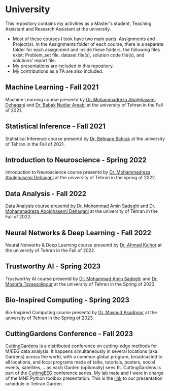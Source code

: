# University
This repository contains my activities as a Master's student, Teaching Assistant and Research Assistant at the university.
- Most of these courses I took have two main parts: Assignments and Project(s). In the Assignments folder of each course, there is a separate folder for each assignment and inside these folders, the following files exist: Problem_set file, dataset file(s), solution code file(s), and solutions' report file.
- My presentations are included in this repository.
- My contributions as a TA are also included.


## Machine Learning - Fall 2021
Machine Learning course presentd by [Dr. Mohammadreza Abolghasemi Dehaqani](https://ece.ut.ac.ir/en/~dehaqani) and  [Dr. Babak Nadjar Araabi](https://ece.ut.ac.ir/en/~araabi) at the university of Tehran in the Fall of 2021.

## Statistical Inference - Fall 2021
Statistical Inference course presentd by [Dr. Behnam Bahrak](https://ece.ut.ac.ir/en/~bahrak) at the university of Tehran in the Fall of 2021.

## Introduction to Neuroscience - Spring 2022
Introduction to Neuroscience course presentd by [Dr. Mohammadreza Abolghasemi Dehaqani](https://ece.ut.ac.ir/en/~dehaqani) at the university of Tehran in the spring of 2022.

## Data Analysis - Fall 2022
Data Analysis course presentd by [Dr. Mohammad Amin Sadeghi](https://ece.ut.ac.ir/en/~asadeghi) and [Dr. Mohammadreza Abolghasemi Dehaqani](https://ece.ut.ac.ir/en/~dehaqani) at the university of Tehran in the Fall of 2022.

## Neural Networks & Deep Learning - Fall 2022
Neural Networks & Deep Learning course presentd by [Dr. Ahmad Kalhor](https://ece.ut.ac.ir/en/~akalhor) at the university of Tehran in the Fall of 2022.

## Trustworthy AI - Spring 2023
Trustworthy AI course presentd by [Dr. Mohammad Amin Sadeghi](https://ece.ut.ac.ir/en/~asadeghi) and [Dr. Mostafa Tavassolipour](https://profile.ut.ac.ir/en/~96755111/grants) at the university of Tehran in the Spring of 2023.

## Bio-Inspired Computing - Spring 2023
Bio-Inspired Computing course presentd by [Dr. Masoud Asadpour](https://ece.ut.ac.ir/en/~asadpour) at the university of Tehran in the Spring of 2023.

## CuttingGardens Conference - Fall 2023
[CuttingGardens](https://cuttinggardens2023.org/) is a distributed conference on cutting-edge methods for M/EEG data analysis. It happens simultaneously in several locations (aka. Gardens) across the world, with a common global program, broadcasted to all locations, and local programs made of talks, tutorials, posters, social events, satellites,... as each Garden (optionally) sees fit. CuttingGardens is part of the [CuttingEEG](https://cuttingeeg.org/) conference series. 
My lab mate and I were in charge of the MNE Python toolbox presentation.
This is the [link](https://cuttinggardens2023.org/gardens/tehran/) to our presentation schedule in Tehran Garden.
